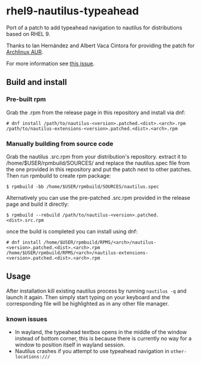 # rhel9-nautilus-typeahead

Port of a patch to add typeahead navigation to nautilus for distributions based on RHEL 9.

Thanks to Ian Hernández and Albert Vaca Cintora for providing the patch for [Archlinux AUR](https://aur.archlinux.org/cgit/aur.git/?h=nautilus-typeahead).

For more information see [this issue](https://gitlab.gnome.org/GNOME/nautilus/-/issues/1157).

## Build and install

### Pre-built rpm
Grab the .rpm from the release page in this repository and install via dnf:

```
# dnf install /path/to/nautilus-<version>.patched.<dist>.<arch>.rpm /path/to/nautilus-extensions-<version>.patched.<dist>.<arch>.rpm
```

### Manually building from source code
Grab the nautilus .src.rpm from your distribution's repository. extract it to /home/$USER/rpmbuild/SOURCES/ and replace the nautilus.spec file from the one provided in this repository and put the patch next to other patches. Then run rpmbuild to create rpm package:

```
$ rpmbuild -bb /home/$USER/rpmbuild/SOURCES/nautilus.spec
```

Alternatively you can use the pre-patched .src.rpm provided in the release page and build it directly:

```
$ rpmbuild --rebuild /path/to/nautilus-<version>.patched.<dist>.src.rpm
```

once the build is completed you can install using dnf:

```
# dnf install /home/$USER/rpmbuild/RPMS/<arch>/nautilus-<version>.patched.<dist>.<arch>.rpm /home/$USER/rpmbuild/RPMS/<arch>/nautilus-extensions-<version>.patched.<dist>.<arch>.rpm
```

## Usage
After installation kill existing nautilus process by running `nautilus -q` and launch it again. Then simply start typing on your keyboard and the corresponding file will be highlighted as in any other file manager.

### known issues
- In wayland, the typeahead textbox opens in the middle of the window instead of bottom corner, this is because there is currently no way for a window to position itself in wayland session. 
- Nautilus crashes if you attempt to use typeahead navigation in `other-locations:///`

